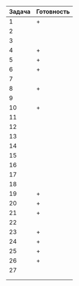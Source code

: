 | Задача | Готовность |
| ------ | ------ |
| 1 | + |
| 2 |  |
| 3 |  |
| 4 | + |
| 5 | + |
| 6 | + |
| 7 |  |
| 8 | + |
| 9 |  |
| 10 | + |
| 11 |  |
| 12 |  |
| 13 |  |
| 14 |  |
| 15 |  |
| 16 |  |
| 17 |  |
| 18 |  |
| 19 | + |
| 20 | + |
| 21 | + |
| 22 |  |
| 23 | + |
| 24 | + |
| 25 | + |
| 26 | + |
| 27 |  |
|  |  |
|  |  |
